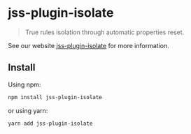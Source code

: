 # jss-plugin-isolate

> True rules isolation through automatic properties reset.

See our website [jss-plugin-isolate](https://cssinjs.org/jss-plugin-isolate?v=v10.0.0-alpha.8) for more information.

## Install

Using npm:

```sh
npm install jss-plugin-isolate
```

or using yarn:

```sh
yarn add jss-plugin-isolate
```
